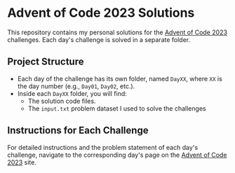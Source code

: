 # Advent of Code 2023 Solutions

This repository contains my personal solutions for the [Advent of Code 2023](https://adventofcode.com/2023) challenges. Each day's challenge is solved in a separate folder.

## Project Structure

- Each day of the challenge has its own folder, named `DayXX`, where `XX` is the day number (e.g., `Day01`, `Day02`, etc.).
- Inside each `DayXX` folder, you will find:
  - The solution code files.
  - The `input.txt` problem dataset I used to solve the challenges

## Instructions for Each Challenge

For detailed instructions and the problem statement of each day's challenge, navigate to the corresponding day's page on the [Advent of Code 2023](https://adventofcode.com/2023) site.
